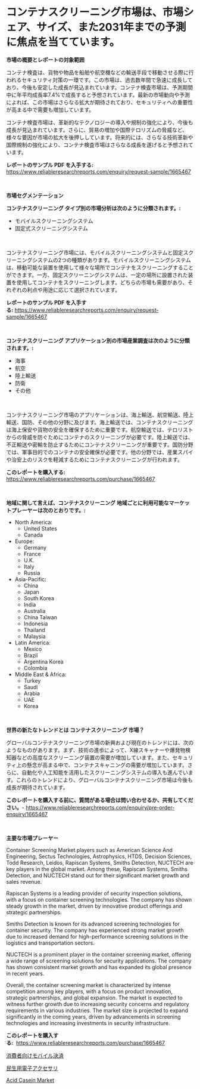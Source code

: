 <p><h1>コンテナスクリーニング市場は、市場シェア、サイズ、また2031年までの予測に焦点を当てています。</h1></p><p><strong>市場の概要とレポートの対象範囲</strong></p>
<p><p>コンテナ検査は、貨物や物品を船舶や航空機などの輸送手段で移動させる際に行われるセキュリティ対策の一環です。この市場は、過去数年間で急速に成長しており、今後も安定した成長が見込まれています。コンテナ検査市場は、予測期間中に年平均成長率7.4%で成長すると予想されています。最新の市場動向や予測によれば、この市場はさらなる拡大が期待されており、セキュリティへの重要性が高まる中で需要も増加しています。</p><p>コンテナ検査市場は、革新的なテクノロジーの導入や規制の強化により、今後も成長が見込まれています。さらに、貿易の増加や国際テロリズムの脅威など、様々な要因が市場の拡大を後押ししています。将来的には、さらなる技術革新や国際規制の強化により、コンテナ検査市場はさらなる成長を遂げると予想されています。</p></p>
<p><strong>レポートのサンプル PDF を入手する:</strong> <a href="https://www.reliableresearchreports.com/enquiry/request-sample/1665467">https://www.reliableresearchreports.com/enquiry/request-sample/1665467</a></p>
<p>&nbsp;</p>
<p><strong>市場セグメンテーション</strong></p>
<p><strong>コンテナスクリーニング タイプ別の市場分析は次のように分類されます。:</strong></p>
<p><ul><li>モバイルスクリーニングシステム</li><li>固定式スクリーニングシステム</li></ul></p>
<p>&nbsp;</p>
<p><p>コンテナスクリーニング市場には、モバイルスクリーニングシステムと固定スクリーニングシステムの2つの種類があります。モバイルスクリーニングシステムは、移動可能な装置を使用して様々な場所でコンテナをスクリーニングすることができます。一方、固定スクリーニングシステムは、一定の場所に設置された装置を使用してコンテナをスクリーニングします。どちらの市場も需要があり、それぞれの利点や用途に応じて選択されています。</p></p>
<p><strong>レポートのサンプル PDF を入手する:</strong>&nbsp;<a href="https://www.reliableresearchreports.com/enquiry/request-sample/1665467">https://www.reliableresearchreports.com/enquiry/request-sample/1665467</a></p>
<p>&nbsp;</p>
<p><strong> コンテナスクリーニング アプリケーション別の市場産業調査は次のように分類されます。:</strong></p>
<p><ul><li>海事</li><li>航空</li><li>陸上輸送</li><li>防衛</li><li>その他</li></ul></p>
<p>&nbsp;</p>
<p><p>コンテナスクリーニング市場のアプリケーションは、海上輸送、航空輸送、陸上輸送、国防、その他の分野に及びます。海上輸送では、コンテナスクリーニングは海上保安や貨物の安全を確保するために重要です。航空輸送では、テロリストからの脅威を防ぐためにコンテナのスクリーニングが必要です。陸上輸送では、不正輸送や密輸を防止するためにコンテナスクリーニングが重要です。国防分野では、軍事目的でのコンテナの安全確保が必要です。他の分野では、産業スパイや治安上のリスクを軽減するためにコンテナスクリーニングが行われます。</p></p>
<p><strong>このレポートを購入する:</strong>&nbsp; <a href="https://www.reliableresearchreports.com/purchase/1665467">https://www.reliableresearchreports.com/purchase/1665467</a></p>
<p>&nbsp;</p>
<p><strong>地域に関して言えば、コンテナスクリーニング 地域ごとに利用可能なマーケットプレーヤーは次のとおりです。:</strong></p>
<p><ul>
    <li>
        North America:
        <ul>
            <li>United States</li>
            <li>Canada</li>
        </ul>
    </li>
    <li>
        Europe:
        <ul>
            <li>Germany</li>
            <li>France</li>
            <li>U.K.</li>
            <li>Italy</li>
            <li>Russia</li>
        </ul>
    </li>
    <li>
        Asia-Pacific:
        <ul>
            <li>China</li>
            <li>Japan</li>
            <li>South Korea</li>
            <li>India</li>
            <li>Australia</li>
            <li>China Taiwan</li>
            <li>Indonesia</li>
            <li>Thailand</li>
            <li>Malaysia</li>
        </ul>
    </li>
    <li>
        Latin America:
        <ul>
            <li>Mexico</li>
            <li>Brazil</li>
            <li>Argentina Korea</li>
            <li>Colombia</li>
        </ul>
    </li>
    <li>
        Middle East & Africa:
        <ul>
            <li>Turkey</li>
            <li>Saudi</li>
            <li>Arabia</li>
            <li>UAE</li>
            <li>Korea</li>
        </ul>
    </li>
    </ul></p>
<p>&nbsp;</p>
<p><strong>世界の新たなトレンドとは コンテナスクリーニング 市場？</strong></p>
<p><p>グローバルコンテナスクリーニング市場の新興および現在のトレンドには、次のようなものがあります。まず、技術の進歩によって、X線スキャナーや爆発物検知器などの高度なスクリーニング装置の需要が増加しています。また、セキュリティ上の懸念が高まる中で、コンテナスキャニングの需要が増加しています。さらに、自動化や人工知能を活用したスクリーニングシステムの導入も進んでいます。これらのトレンドにより、グローバルコンテナスクリーニング市場は今後も成長が期待されています。</p></p>
<p><strong>このレポートを購入する前に、質問がある場合は問い合わせるか、共有してください。</strong>- <a href="https://www.reliableresearchreports.com/enquiry/pre-order-enquiry/1665467">https://www.reliableresearchreports.com/enquiry/pre-order-enquiry/1665467</a></p>
<p>&nbsp;</p>
<p><strong>主要な市場プレーヤー</strong></p>
<p><p>Container Screening Market players such as American Science And Engineering, Sectus Technologies, Astrophysics, HTDS, Decision Sciences, Todd Research, Leidos, Rapiscan Systems, Smiths Detection, NUCTECH are key players in the global market. Among these, Rapiscan Systems, Smiths Detection, and NUCTECH stand out for their significant market growth and sales revenue.</p><p>Rapiscan Systems is a leading provider of security inspection solutions, with a focus on container screening technologies. The company has shown steady growth in the market, driven by innovative product offerings and strategic partnerships.</p><p>Smiths Detection is known for its advanced screening technologies for container security. The company has experienced strong market growth due to increased demand for high-performance screening solutions in the logistics and transportation sectors.</p><p>NUCTECH is a prominent player in the container screening market, offering a wide range of screening solutions for security applications. The company has shown consistent market growth and has expanded its global presence in recent years.</p><p>Overall, the container screening market is characterized by intense competition among key players, with a focus on product innovation, strategic partnerships, and global expansion. The market is expected to witness further growth due to increasing security concerns and regulatory requirements in various industries. The market size is projected to expand significantly in the coming years, driven by advancements in screening technologies and increasing investments in security infrastructure.</p></p>
<p><strong>このレポートを購入する:</strong>&nbsp;&nbsp;<a href="https://www.reliableresearchreports.com/purchase/1665467">https://www.reliableresearchreports.com/purchase/1665467</a></p>
<p><p><a href="https://github.com/RodHoppe07/Market-Research-Report-List-1/blob/main/570741314745.md">消費者向けモバイル決済</a></p><p><a href="https://github.com/laurenreichert/Market-Research-Report-List-1/blob/main/383313214744.md">民生用電子アクセサリ</a></p><p><a href="https://metal-farmhouse-e95.notion.site/Acid-Casein-Market-Analysis-and-Market-Size-Global-Industry-Overview-Market-Segmentation-and-Forec-ea4fb88773534b36ab570469c4daa624">Acid Casein Market</a></p></p>